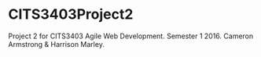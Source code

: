 # CITS3403Project2
Project 2 for CITS3403 Agile Web Development. Semester 1 2016. Cameron Armstrong &amp; Harrison Marley.
